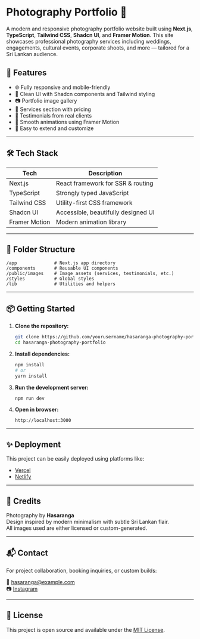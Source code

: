 # Photography Portfolio 📸

A modern and responsive photography portfolio website built using **Next.js**, **TypeScript**, **Tailwind CSS**, **Shadcn UI**, and **Framer Motion**. This site showcases professional photography services including weddings, engagements, cultural events, corporate shoots, and more — tailored for a Sri Lankan audience.

## 🚀 Features

- 🌐 Fully responsive and mobile-friendly
- 🎨 Clean UI with Shadcn components and Tailwind styling
- 📷 Portfolio image gallery
- 💼 Services section with pricing
- 🙌 Testimonials from real clients
- 💬 Smooth animations using Framer Motion
- 📘 Easy to extend and customize

---

## 🛠️ Tech Stack

| Tech           | Description                           |
|----------------|---------------------------------------|
| Next.js        | React framework for SSR & routing     |
| TypeScript     | Strongly typed JavaScript             |
| Tailwind CSS   | Utility-first CSS framework           |
| Shadcn UI      | Accessible, beautifully designed UI   |
| Framer Motion  | Modern animation library              |

---

## 📁 Folder Structure

```
/app              # Next.js app directory
/components       # Reusable UI components
/public/images    # Image assets (services, testimonials, etc.)
/styles           # Global styles
/lib              # Utilities and helpers
```

---

## 📦 Getting Started

1. **Clone the repository:**
   ```bash
   git clone https://github.com/yourusername/hasaranga-photography-portfolio.git
   cd hasaranga-photography-portfolio
   ```

2. **Install dependencies:**
   ```bash
   npm install
   # or
   yarn install
   ```

3. **Run the development server:**
   ```bash
   npm run dev
   ```

4. **Open in browser:**
   ```
   http://localhost:3000
   ```

---

## ✨ Deployment

This project can be easily deployed using platforms like:

- [Vercel](https://vercel.com)
- [Netlify](https://netlify.com)

---

## 📸 Credits

Photography by **Hasaranga**  
Design inspired by modern minimalism with subtle Sri Lankan flair.  
All images used are either licensed or custom-generated.

---

## 📬 Contact

For project collaboration, booking inquiries, or custom builds:

📧 hasaranga@example.com  
📷 [Instagram](https://instagram.com/hasaranga.photography)

---

## 📝 License

This project is open source and available under the [MIT License](LICENSE).
